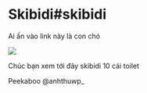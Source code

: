 # Skibidi#skibidi
<p>Ai ấn vào link này là con chó</p>
<img 
src=https://taimeme.com/public/upload/memes/cho-vang-chi-thang-tay-vao-mat.jpg>
<p>Chúc bạn xem tới đây skibidi 10 cái toilet</p>
<div>Peekaboo
@anhthuwp_
</div>
